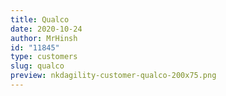 ```yaml
---
title: Qualco
date: 2020-10-24
author: MrHinsh
id: "11845"
type: customers
slug: qualco
preview: nkdagility-customer-qualco-200x75.png
---
```

